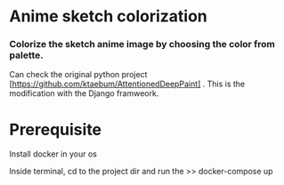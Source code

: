 # Anime sketch colorization


### Colorize the sketch anime image by choosing the color from palette.

Can check the original python project [https://github.com/ktaebum/AttentionedDeepPaint] . This is the modification with the Django framweork.

# Prerequisite
Install docker in your os

Inside terminal, cd to the project dir and run the >> docker-compose up
